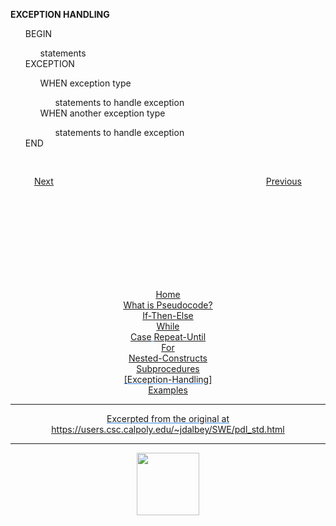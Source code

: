 <style>@import url("//readme.codeadam.ca/readme.css");</style>

**EXCEPTION HANDLING**
</p>

<ul>
BEGIN
    <ul>statements</ul>
    EXCEPTION
    <ul>WHEN exception type
        <ul>statements to handle exception</ul>
        WHEN another exception type
        <ul>statements to handle exception</ul>
    </ul>
END
</ul>

<div style="text-align: center; display: flex; justify-content: center; margin-top: 30px">

[Next](subprocedures.md)                        
[Previous](examples.md)

</div>

<div style="text-align: center; text-decoration: underline; text-decoration-color: #3486E3; margin-top: 150px;" markdown="1">

[Home](home.md)   
[What is Pseudocode?](what-is.md)  
[If-Then-Else](if-then-else.md)  
[While](while.md)  
[Case](case.md)
[Repeat-Until](repeat-until.md)  
[For](for.md)  
[Nested-Constructs](nested.md)  
[Subprocedures](subprocedures.md)  
[Exception-Handling]   
[Examples](examples.md)  
<div>


---
Excerpted from the original at https://users.csc.calpoly.edu/~jdalbey/SWE/pdl_std.html

---

<a href="https://brickmmo.com">
<img src="https://brickmmo.com/images/brickmmo-logo-horizontal.jpg" width="100">
</a>

